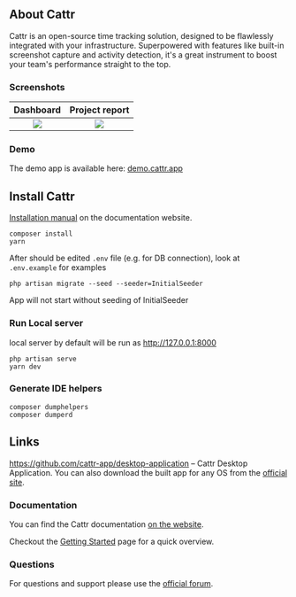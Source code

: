## About Cattr
Cattr is an open-source time tracking solution, designed to be flawlessly integrated with your infrastructure. 
Superpowered with features like built-in screenshot capture and activity detection, it's a great instrument to boost 
your team's performance straight to the top.

### Screenshots
|           Dashboard           |           Project report           |
|:-----------------------------:|:----------------------------------:|
| ![](./examples/dashboard.jpg) | ![](./examples/project_report.jpg) |

### Demo
The demo app is available here: [demo.cattr.app](https://demo.cattr.app) 

## Install Cattr
[Installation manual](https://docs.cattr.app/#/en/advanced/) on the documentation website.

```
composer install
yarn
```

After should be edited `.env` file (e.g. for DB connection), look at `.env.example` for examples

```
php artisan migrate --seed --seeder=InitialSeeder
```

App will not start without seeding of InitialSeeder

### Run Local server

local server by default will be run as <http://127.0.0.1:8000>

```
php artisan serve
yarn dev
```

### Generate IDE helpers

```
composer dumphelpers
composer dumperd
```

## Links

https://github.com/cattr-app/desktop-application – Cattr Desktop Application. You can also download the built app for
any OS from the [official site](https://cattr.app/desktop/).

### Documentation

You can find the Cattr documentation [on the website](https://docs.cattr.app).

Checkout the [Getting Started](https://docs.cattr.app/#/en/getting-started/) page for a quick overview.

### Questions

For questions and support please use the [official forum](https://community.cattr.app). 

